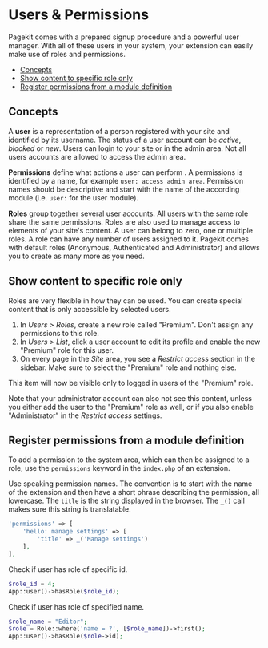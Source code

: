 # Users &amp; Permissions

<p class="uk-article-lead">Pagekit comes with a prepared signup procedure and a powerful user manager. With all of these users in your system, your extension can easily make use of roles and permissions.</p>

<ul class="uk-list">
    <li><a href="#concepts">Concepts</a></li>
    <li><a href="#show-content-to-specific-role-only">Show content to specific role only</a></li>
    <li><a href="#register-permissions-from-a-module-definition">Register permissions from a module definition</a></li>
</ul>

## Concepts

A **user** is a representation of a person registered with your site and identified by its username. The status of a user account can be *active*, *blocked* or *new*. Users can login to your site or in the admin area. Not all users accounts are allowed to access the admin area.

**Permissions** define what actions a user can perform . A permissions is identified by a name, for example `user: access admin area`. Permission names should be descriptive and start with the name of the according module (i.e. `user:` for the user module).

**Roles** group together several user accounts. All users with the same role share the same permissions. Roles are also used to manage access to elements of your site's content. A user can belong to zero, one or multiple roles. A role can have any number of users assigned to it. Pagekit comes with default roles (Anonymous, Authenticated and Administrator) and allows you to create as many more as you need.

## Show content to specific role only

Roles are very flexible in how they can be used. You can create special content that is only accessible by selected users.

1. In *Users > Roles*, create a new role called "Premium". Don't assign any permissions to this role.
2. In *Users > List*, click a user account to edit its profile and enable the new "Premium" role for this user.
3. On every page in the *Site* area, you see a *Restrict access* section in the sidebar. Make sure to select the "Premium" role and nothing else.

This item will now be visible only to logged in users of the "Premium" role.

Note that your administrator account can also not see this content, unless you either add the user to the "Premium" role as well, or if you also enable "Administrator" in the *Restrict access* settings.

## Register permissions from a module definition

To add a permission to the system area, which can then be assigned to a role, use the `permissions` keyword in the `index.php` of an extension.

Use speaking permission names. The convention is to start with the name of the extension and then have a short phrase describing the permission, all lowercase. The `title` is the string displayed in the browser. The `_()` call makes sure this string is translatable.

```php
'permissions' => [
    'hello: manage settings' => [
        'title' => _('Manage settings')
    ],
],
```

Check if user has role of specific id.

```php
$role_id = 4;
App::user()->hasRole($role_id);
```

Check if user has role of specified name.

```php
$role_name = "Editor";
$role = Role::where('name = ?', [$role_name])->first();
App::user()->hasRole($role->id);
```
